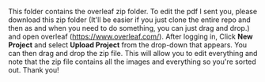 This folder contains the overleaf zip folder. To edit the pdf I sent you, please download this zip folder (It'll be easier if you just clone the entire repo and then as and when you need to do something, you can just drag and drop.) and open overleaf (https://www.overleaf.com/). After logging in, Click **New Project** and select **Upload Project** from the drop-down that appears. You can then drag and drop the zip file. This will allow you to edit everything and note that the zip file contains all the images and everything so you're sorted out. Thank you!  
